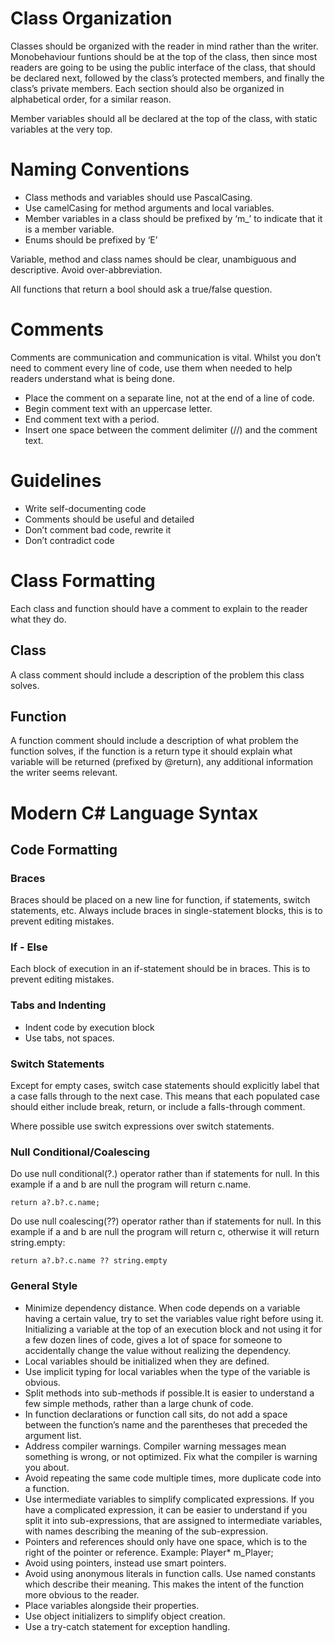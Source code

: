 # Class Organization
Classes should be organized with the reader in mind rather than the writer. Monobehaviour funtions should be at the top of the class, then since most readers are going to be using the public interface of the class, that should be declared next, followed by the class’s protected members, and finally the class’s private members. Each section should also be organized in alphabetical order, for a similar reason.  

Member variables should all be declared at the top of the class, with static variables at the very top.
# Naming Conventions
* Class methods and variables should use PascalCasing.
* Use camelCasing for method arguments and local variables.
* Member variables in a class should be prefixed by ‘m_’ to indicate that it is a member variable.
* Enums should be prefixed by ‘E’  

Variable, method and class names should be clear, unambiguous and descriptive. Avoid over-abbreviation.  

All functions that return a bool should ask a true/false question.
# Comments
Comments are communication and communication is vital. Whilst you don’t need to comment every line of code, use them when needed to help readers understand what is being done.
* Place the comment on a separate line, not at the end of a line of code.
* Begin comment text with an uppercase letter.
* End comment text with a period.
* Insert one space between the comment delimiter (//) and the comment text.
# Guidelines
* Write self-documenting code
* Comments should be useful and detailed
* Don’t comment bad code, rewrite it
* Don’t contradict code
# Class Formatting
Each class and function should have a comment to explain to the reader what they do.
## Class 
A class comment should include a description of the problem this class solves.
## Function 
A function comment should include a description of what problem the function solves, if the function is a return type it should explain what variable will be returned (prefixed by @return), any additional information the writer seems relevant.
# Modern C# Language Syntax
## Code Formatting
### Braces 
Braces should be placed on a new line for function, if statements, switch statements, etc. Always include braces in single-statement blocks, this is to prevent editing mistakes.
### If - Else 
Each block of execution in an if-statement should be in braces. This is to prevent editing mistakes.
### Tabs and Indenting 
* Indent code by execution block
* Use tabs, not spaces.
### Switch Statements 
Except for empty cases, switch case statements should explicitly label that a case falls through to the next case. This means that each populated case should either include break, return, or include a falls-through comment.  

Where possible use switch expressions over switch statements.
### Null Conditional/Coalescing 
Do use null conditional(?.) operator rather than if statements for null. In this example if a and b are null the program will return c.name.  

`return a?.b?.c.name;`

Do use null coalescing(??) operator rather than if statements for null. In this example if a and b are null the program will return c, otherwise it will return string.empty:   

`return a?.b?.c.name ?? string.empty`

### General Style
* Minimize dependency distance. When code depends on a variable having a certain value, try to set the variables value right before using it. Initializing a variable at the top of an execution block and not using it for a few dozen lines of code, gives a lot of space for someone to accidentally change the value without realizing the dependency.
* Local variables should be initialized when they are defined.
* Use implicit typing for local variables when the type of the variable is obvious.
* Split methods into sub-methods if possible.It is easier to understand a few simple methods, rather than a large chunk of code.
* In function declarations or function call sits, do not add a space between the function’s name and the parentheses that preceded the argument list.
* Address compiler warnings. Compiler warning messages mean something is wrong, or not optimized. Fix what the compiler is warning you about.
* Avoid repeating the same code multiple times, more duplicate code into a function.
* Use intermediate variables to simplify complicated expressions. If you have a complicated expression, it can be easier to understand if you split it into sub-expressions, that are assigned to intermediate variables, with names describing the meaning of the sub-expression.
* Pointers and references should only have one space, which is to the right of the pointer or reference. Example: Player* m_Player;
* Avoid using pointers, instead use smart pointers.
* Avoid using anonymous literals in function calls. Use named constants which describe their meaning. This makes the intent of the function more obvious to the reader.
* Place variables alongside their properties.
* Use object initializers to simplify object creation.
* Use a try-catch statement for exception handling.
